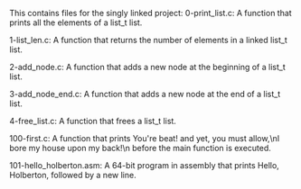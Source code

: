This contains files for the singly linked project:
0-print_list.c:
	A function that prints all the elements of a list_t list.

1-list_len.c:
	A function that returns the number of elements in a linked list_t list.

2-add_node.c:
	A function that adds a new node at the beginning of a list_t list.

3-add_node_end.c: 
	A function that adds a new node at the end of a list_t list.

4-free_list.c: 
	A function that frees a list_t list.

100-first.c:
	A function that prints You're beat! and yet, you must allow,\nI bore my house upon my back!\n before the main function is executed.

101-hello_holberton.asm:
	A 64-bit program in assembly that prints Hello, Holberton, followed by a new line.
